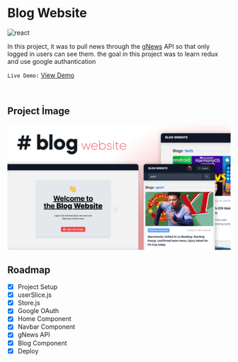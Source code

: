 # **Blog Website**


![react](https://img.shields.io/badge/React-20232A?style=for-the-badge&logo=react&logoColor=61DAFB)

In this project, it was to pull news through the [gNews](https://gnews.io) API so that only logged in users can see them. the goal in this project was to learn redux and use google authantication

`Live Demo:` [View Demo](https://azateser.github.io/50-React-Project/6.%20Blog%20Website/Live/)

<br>

## Project İmage


![blog-website](../0.%20projectImages/6-blog-website.png)


## Roadmap

- [x] Project Setup <br />
- [x] userSlice.js <br />
- [x] Store.js <br />
- [x] Google OAuth <br />
- [x] Home Component <br />
- [x] Navbar Component <br />
- [x] gNews API <br />
- [x] Blog Component <br />
- [x] Deploy <br />
